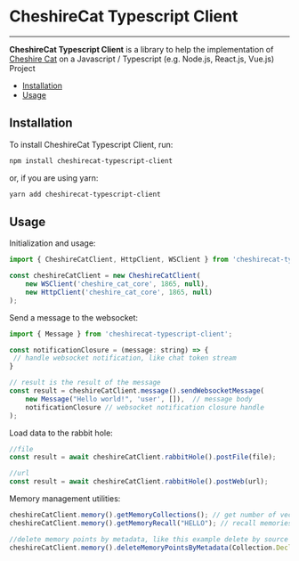 # CheshireCat Typescript Client

----

**CheshireCat Typescript Client** is a library to help the implementation
of [Cheshire Cat](https://github.com/matteocacciola/cheshirecat-core) on a Javascript / Typescript (e.g. Node.js, React.js, Vue.js) Project

* [Installation](#installation)
* [Usage](#usage)

## Installation

To install CheshireCat Typescript Client, run:

```bash
npm install cheshirecat-typescript-client
```

or, if you are using yarn:

```bash
yarn add cheshirecat-typescript-client
```

## Usage
Initialization and usage:

```javascript
import { CheshireCatClient, HttpClient, WSClient } from 'cheshirecat-typescript-client';

const cheshireCatClient = new CheshireCatClient(
    new WSClient('cheshire_cat_core', 1865, null),
    new HttpClient('cheshire_cat_core', 1865, null)
);
```
Send a message to the websocket:

```javascript
import { Message } from 'cheshirecat-typescript-client';

const notificationClosure = (message: string) => {
 // handle websocket notification, like chat token stream
}

// result is the result of the message
const result = cheshireCatClient.message().sendWebsocketMessage(
    new Message("Hello world!", 'user', []),  // message body
    notificationClosure // websocket notification closure handle
);

```

Load data to the rabbit hole:
```javascript
//file
const result = await cheshireCatClient.rabbitHole().postFile(file);

//url
const result = await cheshireCatClient.rabbitHole().postWeb(url);
```

Memory management utilities:

```javascript
cheshireCatClient.memory().getMemoryCollections(); // get number of vectors in the working memory
cheshireCatClient.memory().getMemoryRecall("HELLO"); // recall memories by text

//delete memory points by metadata, like this example delete by source
cheshireCatClient.memory().deleteMemoryPointsByMetadata(Collection.Declarative, {"source": url});
```
